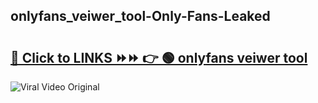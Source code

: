 
 ## onlyfans_veiwer_tool-Only-Fans-Leaked

# <h2><a href="https://clipsfans.com/onlyfans_veiwer_tool&ref=git">🔗 Click to LINKS ⏩⏩ 👉 🟢 onlyfans veiwer tool </a></h2>

<a href="https://clipsfans.com/onlyfans_veiwer_tool&ref=git" rel="nofollow" data-target="animated-image.originalLink"><img src="https://i.ibb.co.com/xMMVF88/686577567.gif" alt="Viral Video Original" style="max-width: 100%; display: inline-block;" data-target="animated-image.originalImage"></a>
